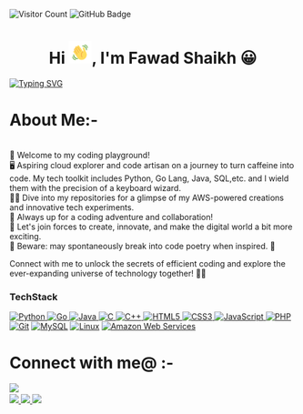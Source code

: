 ![Visitor Count](https://komarev.com/ghpvc/?username=dhruvjaink07&color=blueviolet&style=flat-square)
<a><img src="https://img.shields.io/github/followers/skfawad911?label=Followers&style=social" alt="GitHub Badge"></a>

<h1 align="center"> 
  Hi
  <img src="https://github.com/skfawad911/skfawad911/blob/main/icons/wave.gif" 
         alt="Waving hand animated gif"         
         width="40"/>,
   I'm <b>Fawad Shaikh 😀</b>
</h1> 

 
[![Typing SVG](https://readme-typing-svg.demolab.com?font=Merienda&size=35&duration=3000&pause=700&color=00FF00&center=true&vCenter=true&height=75&width=1300px&lines=Welcome+To+My+Github;I'm+an+aspiring+DevOps+Engineer💻;I'm+a+Learning+Enthusiast🧐)](https://git.io/typing-svg)

# <b>About Me:-</b>
<p>
<br>🚀 Welcome to my coding playground! <br>
🖥️ Aspiring cloud explorer and code artisan on a journey to turn caffeine into code. My tech toolkit includes Python, Go Lang, Java, SQL,etc. and I wield them with the precision of a keyboard wizard. <br>
🧙‍♂️ Dive into my repositories for a glimpse of my AWS-powered creations and innovative tech experiments.<br>
🌟 Always up for a coding adventure and collaboration! <br>
🚀 Let's join forces to create, innovate, and make the digital world a bit more exciting.<br> 🚧 Beware: may spontaneously break into code poetry when inspired. 📜<br>

Connect with me to unlock the secrets of efficient coding and explore the ever-expanding universe of technology together! 🚀✨<br>
</p>

### TechStack


<p align="left">
   <a href="https://www.python.org/" target="_blank" rel="noreferrer"><img src="https://raw.githubusercontent.com/danielcranney/readme-generator/main/public/icons/skills/python-colored.svg" width="36" height="36" alt="Python" />
  </a>
    <a href="https://go.dev/doc/" target="_blank" rel="noreferrer">
    <img src="https://raw.githubusercontent.com/danielcranney/readme-generator/main/public/icons/skills/go-colored.svg" width="36" height="36" alt="Go" />
  </a>
    <a href="https://www.oracle.com/java/" target="_blank" rel="noreferrer">
    <img src="https://raw.githubusercontent.com/danielcranney/readme-generator/main/public/icons/skills/java-colored.svg" width="36" height="36" alt="Java" />
  </a>
<a href="https://docs.microsoft.com/en-us/cpp/?view=msvc-170" target="_blank" rel="noreferrer">
  <img src="https://raw.githubusercontent.com/danielcranney/readme-generator/main/public/icons/skills/c-colored.svg" width="36" height="36" alt="C" />
</a>
  <a href="https://docs.microsoft.com/en-us/cpp/?view=msvc-170" target="_blank" rel="noreferrer">
    <img src="https://raw.githubusercontent.com/danielcranney/readme-generator/main/public/icons/skills/cplusplus-colored.svg" width="36" height="36" alt="C++" />
  </a>
 <a href="https://developer.mozilla.org/en-US/docs/Glossary/HTML5" target="_blank" rel="noreferrer"><img src="https://raw.githubusercontent.com/danielcranney/readme-generator/main/public/icons/skills/html5-colored.svg" width="36" height="36" alt="HTML5" />
  </a>
    <a href="https://www.w3.org/TR/CSS/#css" target="_blank" rel="noreferrer"><img src="https://raw.githubusercontent.com/danielcranney/readme-generator/main/public/icons/skills/css3-colored.svg" width="36" height="36" alt="CSS3" />
  </a>
  <a href="https://developer.mozilla.org/en-US/docs/Web/JavaScript" target="_blank" rel="noreferrer">
    <img src="https://raw.githubusercontent.com/danielcranney/readme-generator/main/public/icons/skills/javascript-colored.svg" width="36" height="36" alt="JavaScript" />
  </a>
  <a href="https://www.php.net/" target="_blank" rel="noreferrer"><img src="https://raw.githubusercontent.com/danielcranney/readme-generator/main/public/icons/skills/php-colored.svg" width="36" height="36" alt="PHP" />
  </a>
  <a href="https://git-scm.com/" target="_blank" rel="noreferrer">
    <img src="https://raw.githubusercontent.com/danielcranney/readme-generator/main/public/icons/skills/git-colored.svg" width="36" height="36" alt="Git" /></a>
  <a href="https://www.mysql.com/" target="_blank" rel="noreferrer"><img src="https://raw.githubusercontent.com/danielcranney/readme-generator/main/public/icons/skills/mysql-colored.svg" width="36" height="36" alt="MySQL" /></a>
  <a href="https://www.linux.org" target="_blank" rel="noreferrer"><img src="https://raw.githubusercontent.com/danielcranney/readme-generator/main/public/icons/skills/linux-colored.svg" width="36" height="36" alt="Linux" /></a>
  <a href="https://aws.amazon.com" target="_blank" rel="noreferrer"><img src="https://raw.githubusercontent.com/danielcranney/readme-generator/main/public/icons/skills/aws-colored-dark.svg" width="36" height="36" alt="Amazon Web Services" /></a>
</p>


# <b>Connect with me@ :-</b>
<p>
<!-- Github -->
<a 
    target="_blank" 
    href="https://github.com/skfawad911">
    <img
        src="https://img.shields.io/badge/GitHub-000000?style=for-the-badge&logo=github&logoColor=white">
    </img>    
<br>
<!-- LinkedIn -->
<a 
    target="_blank"
    href="www.linkedin.com/in/fawad-shaikh-278550226">
    <img
        src="https://img.shields.io/badge/-LinkedIn-0077D9?style=for-the-badge&logo=Linkedin&logoColor=white">
    </img>
</a>
<!-- GMail -->
<a 
    target="_blank" 
    href="mailto:skfawad911@gmail.com">
    <img
        src="https://img.shields.io/badge/-Gmail-D14836?style=for-the-badge&logo=Gmail&logoColor=white">
    </img>    
</a>
<!-- Twitter -->
<a 
    target="_blank" 
    href="https://twitter.com/FawadSh76392836">
    <img
        src="https://img.shields.io/badge/Twitter-0077B5?style=for-the-badge&logo=Twitter&logoColor=white">
    </img>
</a>
</p>
